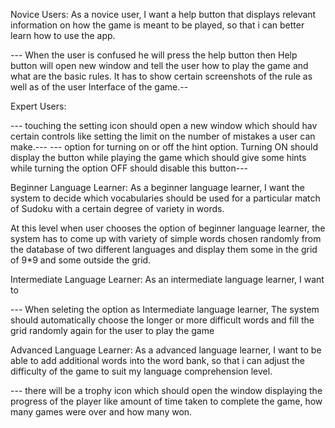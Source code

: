 Novice Users:
As a novice user, I want a help button that displays relevant information on how the game is meant to be played, so that i can better learn how to use the app.

--- When the user is confused he will press the help button then Help button will open new window and tell the user how to play the game and what are the basic rules. It has to show certain screenshots of the rule as well as of the user Interface of the game.--

Expert Users:

--- touching the setting icon should open a new window which should hav certain controls like setting the limit on the number of mistakes a user can make.---
--- option for turning on or off the hint option. Turning ON should display the button while playing the game which should give some hints while turning the option OFF should disable this button---  

Beginner Language Learner: As a beginner language learner, I want the system to decide which vocabularies should be used for a particular match of Sudoku with a certain degree of variety in words.

At this level when user chooses the option of beginner language learner, the system has to come up with variety of simple words chosen randomly from the database of two different languages and display them some in the grid of 9*9 and some outside the grid.

Intermediate Language Learner:
As an intermediate language learner, I want to

--- When seleting the option as Intermediate language learner, The system should automatically choose the longer or more difficult words and fill the grid randomly again for the user to play the game

Advanced Language Learner:
As a advanced language learner, I want to be able to add additional words into the word bank, so that i can adjust the difficulty of the game to suit my language comprehension level.

--- there will be a trophy icon which should open the window displaying the progress of the player like amount of time taken to complete the game, how many games were over and how many won. 
